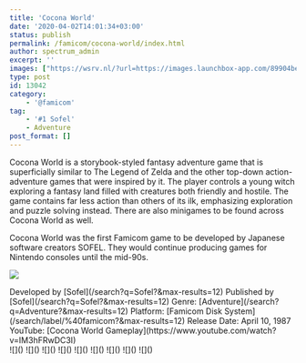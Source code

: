 ```yaml
---
title: 'Cocona World'
date: '2020-04-02T14:01:34+03:00'
status: publish
permalink: /famicom/cocona-world/index.html
author: spectrum_admin
excerpt: ''
images: ["https://wsrv.nl/?url=https://images.launchbox-app.com/89904be1-eac3-4c73-b96d-f02ebd38568c.jpg&output=webp&maxage=1d"]
type: post
id: 13042
category:
    - '@famicom'
tag:
    - '#1 Sofel'
    - Adventure
post_format: []
---
```

Cocona World is a storybook-styled fantasy adventure game that is superficially similar to The Legend of Zelda and the other top-down action-adventure games that were inspired by it. The player controls a young witch exploring a fantasy land filled with creatures both friendly and hostile. The game contains far less action than others of its ilk, emphasizing exploration and puzzle solving instead. There are also minigames to be found across Cocona World as well.

Cocona World was the first Famicom game to be developed by Japanese software creators SOFEL. They would continue producing games for Nintendo consoles until the mid-90s.

![](https://wsrv.nl/?url=https://images.launchbox-app.com/89904be1-eac3-4c73-b96d-f02ebd38568c.jpg&output=webp&maxage=1d)

<div class="game-info">Developed by [Sofel](/search?q=Sofel?&max-results=12)  
Published by [Sofel](/search?q=Sofel?&max-results=12)  
Genre: [Adventure](/search?q=Adventure?&max-results=12)  
Platform: [Famicom Disk System](/search/label/%40famicom?&amp;max-results=12)  
Release Date: April 10, 1987  
YouTube: [Cocona World Gameplay](https://www.youtube.com/watch?v=IM3hFRwDC3I)</div><div class="game-media">![]() ![]() ![]() ![]() ![]() ![]() ![]() ![]() ![]()</div>
